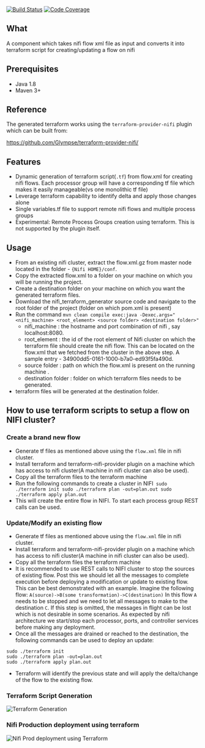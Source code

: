 [![Build Status](https://travis-ci.org/Nordstrom/nifi_terraform_generator.svg?branch=master)](https://travis-ci.org/Nordstrom/nifi_terraform_generator)
[![Code Coverage](https://codecov.io/github/Nordstrom/nifi_terraform_generator/coverage.svg)](https://codecov.io/gh/Nordstrom/nifi_terraform_generator)

## What
A component which takes nifi flow xml file as input and converts it into terraform script for creating/updating a flow on nifi

## Prerequisites
* Java 1.8
* Maven 3+

## Reference

The generated terraform works using the `terraform-provider-nifi` plugin which can be built from: 

https://github.com/Glympse/terraform-provider-nifi/

## Features
* Dynamic generation of terraform script(`.tf`) from flow.xml for creating nifi flows. Each processor group will have a corresponding tf file which makes it easily manageable(vs one monolithic tf file)
* Leverage terraform capability to identify delta and apply those changes alone
* Single variables.tf file to support remote nifi flows and multiple process groups
* Experimental: Remote Process Groups creation using terraform. This is not supported by the plugin itself.

## Usage
* From an existing nifi cluster, extract the flow.xml.gz from master node located in the folder - `{Nifi HOME}/conf`.
* Copy the extracted flow.xml to a folder on your machine on which you will be running the project.  
* Create a destination folder on your machine on which you want the generated terraform files.
* Download the nifi_terraform_generator source code and navigate to the root folder of the project (folder on which pom.xml is present)
* Run the command ```mvn clean compile exec:java -Dexec.args="<nifi_machine> <root_element> <source folder> <destination folder>"```
  - nifi_machine       : the hostname and port combination of nifi , say localhost:8080.
  - root_element       : the id of the root element of Nifi cluster on which the terraform file should create the nifi flow. This can be located on the flow.xml that we fetched from the cluster in the above step. A sample entry - <rootGroup> <id>34900dd5-0161-1000-b7a0-ed93f5fa490d</id>.
  - source folder      : path on which the flow.xml is present on the running machine .
  - destination folder : folder on which terraform files needs to be generated.
* terraform files will be generated at the destination folder. 

## How to use terraform scripts to setup a flow on NIFI cluster?

### Create a brand new flow
* Generate tf files as mentioned above using the `flow.xml` file in nifi cluster.
* Install terraform and terraform-nifi-provider plugin on a machine which has access to nifi cluster(A machine in nifi cluster can also be used). 
* Copy all the terraform files to the terraform machine 
* Run the following commands to create a cluster in NIFI```
sudo ./terraform init
sudo ./terraform plan -out=plan.out
sudo ./terraform apply plan.out```
* This will create the entire flow in NIFI. To start each process group REST calls can be used. 

### Update/Modify an existing flow

* Generate tf files as mentioned above using the `flow.xml` file in nifi cluster.
* Install terraform and terraform-nifi-provider plugin on a machine which has access to nifi cluster(A machine in nifi cluster can also be used). 
* Copy all the terraform files the terraform machine 
* It is recommended to use REST calls to NIFI cluster to stop the sources of existing flow. Post this we should let all the messages to complete execution before deploying a modification or update to existing flow. This can be best demonstrated with an example. Imagine the following flow:
```A(source)->B(some transformation)->C(destination)```
In this flow `A` needs to be stopped and we need to let all messages to make to the destination `C`. If this step is omitted, the messages in flight can be lost which is not desirable in some scenarios. 
As expected by nifi architecture we start/stop each processor, ports, and controller services before making any deployment. 
* Once all the messages are drained or reached to the destination, the following commands can be used to deploy an update:
```
sudo ./terraform init
sudo ./terraform plan -out=plan.out
sudo ./terraform apply plan.out
```
* Terraform will identify the previous state and will apply the delta/change of the flow to the existing flow. 

### Terraform Script Generation

![Terraform Generation](./Terraform_Script_Generation.png)

### Nifi Production deployment using terraform

![Nifi Prod deployment using Terraform](./Nifi_Production_deployment_using_terraform.png)
